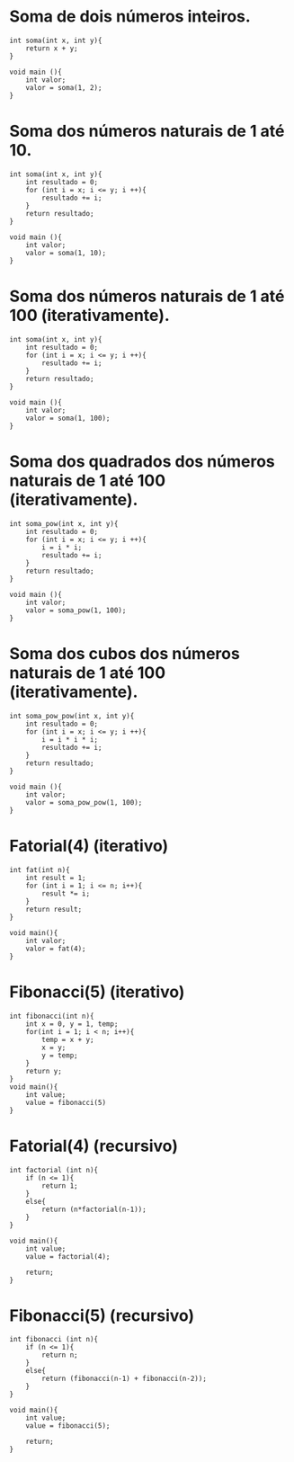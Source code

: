 # Soma de dois números inteiros.
```
int soma(int x, int y){
    return x + y;
}

void main (){
    int valor;
    valor = soma(1, 2);
}
```

# Soma dos números naturais de 1 até 10. 
```
int soma(int x, int y){
    int resultado = 0;
    for (int i = x; i <= y; i ++){
        resultado += i;
    }
    return resultado;
}

void main (){
    int valor;
    valor = soma(1, 10);
}
```

# Soma dos números naturais de 1 até 100 (iterativamente). 
```
int soma(int x, int y){
    int resultado = 0;
    for (int i = x; i <= y; i ++){
        resultado += i;
    }
    return resultado;
}

void main (){
    int valor;
    valor = soma(1, 100);
}
```

# Soma dos quadrados dos números naturais de 1 até 100 (iterativamente). 
```
int soma_pow(int x, int y){
    int resultado = 0;
    for (int i = x; i <= y; i ++){
        i = i * i;
        resultado += i;
    }
    return resultado;
}

void main (){
    int valor;
    valor = soma_pow(1, 100);
}
```

# Soma  dos  cubos  dos  números  naturais  de  1 até 100 (iterativamente). 
```
int soma_pow_pow(int x, int y){
    int resultado = 0;
    for (int i = x; i <= y; i ++){
        i = i * i * i;
        resultado += i;
    }
    return resultado;
}

void main (){
    int valor;
    valor = soma_pow_pow(1, 100);
}
```

# Fatorial(4) (iterativo)
```
int fat(int n){
    int result = 1;
    for (int i = 1; i <= n; i++){
        result *= i;
    }
    return result;
}

void main(){
    int valor;
    valor = fat(4);
}
```
# Fibonacci(5) (iterativo)
```
int fibonacci(int n){
    int x = 0, y = 1, temp;
    for(int i = 1; i < n; i++){
        temp = x + y;
        x = y;
        y = temp;
    }
    return y;
}
void main(){
    int value;
    value = fibonacci(5)
}
```

# Fatorial(4) (recursivo)
```
int factorial (int n){
    if (n <= 1){
        return 1;
    }
    else{
        return (n*factorial(n-1));
    }
}

void main(){
    int value;
    value = factorial(4);
    
    return;
}
```

# Fibonacci(5) (recursivo)
```
int fibonacci (int n){
    if (n <= 1){
        return n;
    }
    else{
        return (fibonacci(n-1) + fibonacci(n-2));
    }
}

void main(){
    int value;
    value = fibonacci(5);
    
    return;
}
```